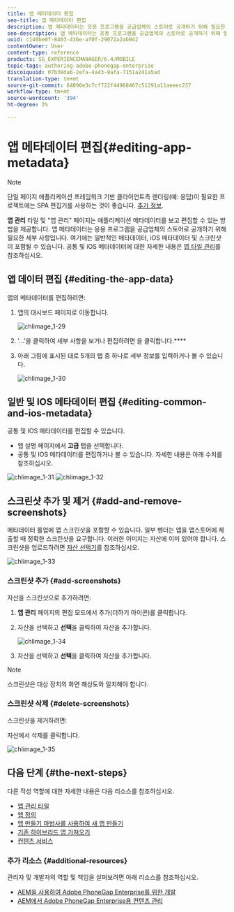 ```yaml
---
title: 앱 메타데이터 편집
seo-title: 앱 메타데이터 편집
description: 앱 메타데이터는 응용 프로그램을 공급업체의 스토어로 공개하기 위해 필요한 세부 사항입니다. 앱 데이터 편집에 대해 알려면 이 페이지를 따르십시오.
seo-description: 앱 메타데이터는 응용 프로그램을 공급업체의 스토어로 공개하기 위해 필요한 세부 사항입니다. 앱 데이터 편집에 대해 알려면 이 페이지를 따르십시오.
uuid: c140be0f-8403-416e-af0f-29072a2ab942
contentOwner: User
content-type: reference
products: SG_EXPERIENCEMANAGER/6.4/MOBILE
topic-tags: authoring-adobe-phonegap-enterprise
discoiquuid: 07b38da6-2efa-4a43-9afa-7151a241a5ad
translation-type: tm+mt
source-git-commit: 64090e3c7cf722f44968467c51291a11aeeec237
workflow-type: tm+mt
source-wordcount: '394'
ht-degree: 3%

---
```



# 앱 메타데이터 편집{#editing-app-metadata}

>[!NOTE]
>
>단일 페이지 애플리케이션 프레임워크 기반 클라이언트측 렌더링(예: 응답)이 필요한 프로젝트에는 SPA 편집기를 사용하는 것이 좋습니다. [추가 정보](/help/sites-developing/spa-overview.md).

**앱 관리** 타일 및 &quot;앱 관리&quot; 페이지는 애플리케이션 메타데이터를 보고 편집할 수 있는 방법을 제공합니다. 앱 메타데이터는 응용 프로그램을 공급업체의 스토어로 공개하기 위해 필요한 세부 사항입니다. 여기에는 일반적인 메타데이터, iOS 메타데이터 및 스크린샷이 포함될 수 있습니다. 공통 및 iOS 메타데이터에 대한 자세한 내용은 [앱 타일 관리](/help/mobile/phonegap-app-details-tile.md)를 참조하십시오.

## 앱 데이터 편집 {#editing-the-app-data}

앱의 메타데이터를 편집하려면:

1. 앱의 대시보드 페이지로 이동합니다.

   ![chlimage_1-29](assets/chlimage_1-29.png)

1. &#39;...&#39;을 클릭하여 세부 사항을 보거나 편집하려면 을 클릭합니다.****

1. 아래 그림에 표시된 대로 5개의 탭 중 하나로 세부 정보를 입력하거나 볼 수 있습니다.

   ![chlimage_1-30](assets/chlimage_1-30.png)

## 일반 및 IOS 메타데이터 편집 {#editing-common-and-ios-metadata}

공통 및 IOS 메타데이터를 편집할 수 있습니다.

* 앱 설명 페이지에서 **고급** 탭을 선택합니다.
* 공통 및 IOS 메타데이터를 편집하거나 볼 수 있습니다. 자세한 내용은 아래 수치를 참조하십시오.

![chlimage_1-31](assets/chlimage_1-31.png) ![chlimage_1-32](assets/chlimage_1-32.png)

## 스크린샷 추가 및 제거 {#add-and-remove-screenshots}

메타데이터 롤업에 앱 스크린샷을 포함할 수 있습니다. 일부 벤더는 앱을 앱스토어에 제출할 때 정확한 스크린샷을 요구합니다. 이러한 이미지는 자산에 이미 있어야 합니다. 스크린샷을 업로드하려면 [자산 선택기](/help/assets/asset-selector.md)를 참조하십시오.

![chlimage_1-33](assets/chlimage_1-33.png)

### 스크린샷 추가 {#add-screenshots}

자산을 스크린샷으로 추가하려면:

1. **앱 관리** 페이지의 편집 모드에서 추가(더하기 아이콘)를 클릭합니다.
1. 자산을 선택하고 **선택**&#x200B;을 클릭하여 자산을 추가합니다.

   ![chlimage_1-34](assets/chlimage_1-34.png)

1. 자산을 선택하고 **선택**&#x200B;을 클릭하여 자산을 추가합니다.

>[!NOTE]
>
>스크린샷은 대상 장치의 화면 해상도와 일치해야 합니다.

### 스크린샷 삭제 {#delete-screenshots}

스크린샷을 제거하려면:

자산에서 삭제를 클릭합니다.

![chlimage_1-35](assets/chlimage_1-35.png)

## 다음 단계 {#the-next-steps}

다른 작성 역할에 대한 자세한 내용은 다음 리소스를 참조하십시오.

* [앱 관리 타일](/help/mobile/phonegap-app-details-tile.md)
* [앱 정의](/help/mobile/phonegap-app-definitions.md)
* [앱 만들기 마법사를 사용하여 새 앱 만들기](/help/mobile/phonegap-create-new-app.md)
* [기존 하이브리드 앱 가져오기](/help/mobile/phonegap-adding-content-to-imported-app.md)
* [컨텐츠 서비스](/help/mobile/develop-content-as-a-service.md)

### 추가 리소스 {#additional-resources}

관리자 및 개발자의 역할 및 책임을 살펴보려면 아래 리소스를 참조하십시오.

* [AEM을 사용하여 Adobe PhoneGap Enterprise를 위한 개발](/help/mobile/developing-in-phonegap.md)
* [AEM에서 Adobe PhoneGap Enterprise용 컨텐츠 관리](/help/mobile/administer-phonegap.md)
